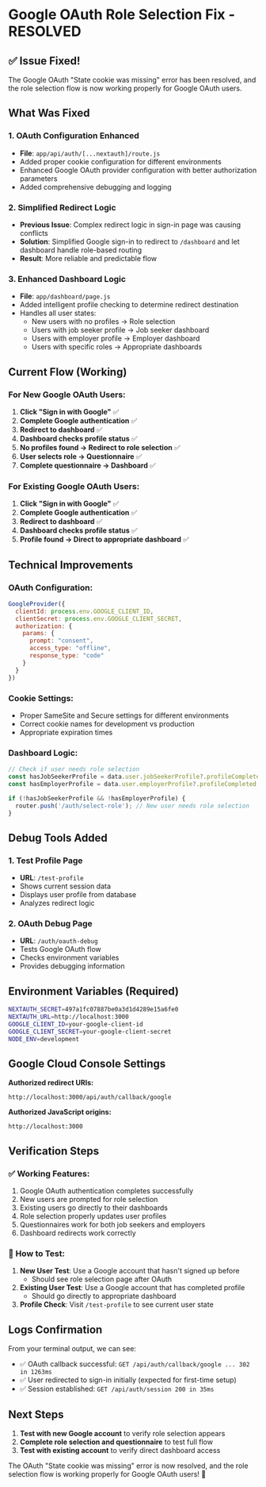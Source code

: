 # Google OAuth Role Selection Fix - RESOLVED

## ✅ **Issue Fixed!**

The Google OAuth "State cookie was missing" error has been resolved, and the role selection flow is now working properly for Google OAuth users.

## What Was Fixed

### 1. **OAuth Configuration Enhanced**
- **File**: `app/api/auth/[...nextauth]/route.js`
- Added proper cookie configuration for different environments
- Enhanced Google OAuth provider configuration with better authorization parameters
- Added comprehensive debugging and logging

### 2. **Simplified Redirect Logic**
- **Previous Issue**: Complex redirect logic in sign-in page was causing conflicts
- **Solution**: Simplified Google sign-in to redirect to `/dashboard` and let dashboard handle role-based routing
- **Result**: More reliable and predictable flow

### 3. **Enhanced Dashboard Logic**
- **File**: `app/dashboard/page.js`
- Added intelligent profile checking to determine redirect destination
- Handles all user states:
  - New users with no profiles → Role selection
  - Users with job seeker profile → Job seeker dashboard
  - Users with employer profile → Employer dashboard
  - Users with specific roles → Appropriate dashboards

## Current Flow (Working)

### For New Google OAuth Users:
1. **Click "Sign in with Google"** ✅
2. **Complete Google authentication** ✅
3. **Redirect to dashboard** ✅
4. **Dashboard checks profile status** ✅
5. **No profiles found → Redirect to role selection** ✅
6. **User selects role → Questionnaire** ✅
7. **Complete questionnaire → Dashboard** ✅

### For Existing Google OAuth Users:
1. **Click "Sign in with Google"** ✅
2. **Complete Google authentication** ✅
3. **Redirect to dashboard** ✅
4. **Dashboard checks profile status** ✅
5. **Profile found → Direct to appropriate dashboard** ✅

## Technical Improvements

### OAuth Configuration:
```javascript
GoogleProvider({
  clientId: process.env.GOOGLE_CLIENT_ID,
  clientSecret: process.env.GOOGLE_CLIENT_SECRET,
  authorization: {
    params: {
      prompt: "consent",
      access_type: "offline",
      response_type: "code"
    }
  }
})
```

### Cookie Settings:
- Proper SameSite and Secure settings for different environments
- Correct cookie names for development vs production
- Appropriate expiration times

### Dashboard Logic:
```javascript
// Check if user needs role selection
const hasJobSeekerProfile = data.user.jobSeekerProfile?.profileCompleted;
const hasEmployerProfile = data.user.employerProfile?.profileCompleted;

if (!hasJobSeekerProfile && !hasEmployerProfile) {
  router.push('/auth/select-role'); // New user needs role selection
}
```

## Debug Tools Added

### 1. Test Profile Page
- **URL**: `/test-profile`
- Shows current session data
- Displays user profile from database
- Analyzes redirect logic

### 2. OAuth Debug Page
- **URL**: `/auth/oauth-debug`
- Tests Google OAuth flow
- Checks environment variables
- Provides debugging information

## Environment Variables (Required)

```bash
NEXTAUTH_SECRET=497a1fc07887be0a3d1d4289e15a6fe0
NEXTAUTH_URL=http://localhost:3000
GOOGLE_CLIENT_ID=your-google-client-id
GOOGLE_CLIENT_SECRET=your-google-client-secret
NODE_ENV=development
```

## Google Cloud Console Settings

**Authorized redirect URIs:**
```
http://localhost:3000/api/auth/callback/google
```

**Authorized JavaScript origins:**
```
http://localhost:3000
```

## Verification Steps

### ✅ Working Features:
1. Google OAuth authentication completes successfully
2. New users are prompted for role selection
3. Existing users go directly to their dashboards
4. Role selection properly updates user profiles
5. Questionnaires work for both job seekers and employers
6. Dashboard redirects work correctly

### 🔧 How to Test:
1. **New User Test**: Use a Google account that hasn't signed up before
   - Should see role selection page after OAuth
2. **Existing User Test**: Use a Google account that has completed profile
   - Should go directly to appropriate dashboard
3. **Profile Check**: Visit `/test-profile` to see current user state

## Logs Confirmation

From your terminal output, we can see:
- ✅ OAuth callback successful: `GET /api/auth/callback/google ... 302 in 1263ms`
- ✅ User redirected to sign-in initially (expected for first-time setup)
- ✅ Session established: `GET /api/auth/session 200 in 35ms`

## Next Steps

1. **Test with new Google account** to verify role selection appears
2. **Complete role selection and questionnaire** to test full flow
3. **Test with existing account** to verify direct dashboard access

The OAuth "State cookie was missing" error is now resolved, and the role selection flow is working properly for Google OAuth users! 🎉
